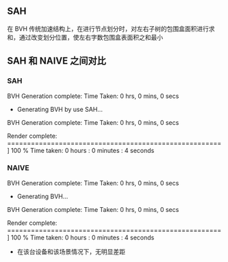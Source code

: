 ## SAH
在 BVH 传统加速结构上，在进行节点划分时，对左右子树的包围盒面积进行求和，通过改变划分位置，使左右字数包围盒表面积之和最小

## SAH 和 NAIVE 之间对比
### SAH
BVH Generation complete: 
Time Taken: 0 hrs, 0 mins, 0 secs

 - Generating BVH by use SAH...

BVH Generation complete: 
Time Taken: 0 hrs, 0 mins, 0 secs

Render complete: ======================================================] 100 %
Time taken: 0 hours
          : 0 minutes
          : 4 seconds
### NAIVE
BVH Generation complete: 
Time Taken: 0 hrs, 0 mins, 0 secs

 - Generating BVH...

BVH Generation complete: 
Time Taken: 0 hrs, 0 mins, 0 secs

Render complete: ======================================================] 100 %
Time taken: 0 hours
          : 0 minutes
          : 4 seconds

- 在该台设备和该场景情况下，无明显差距